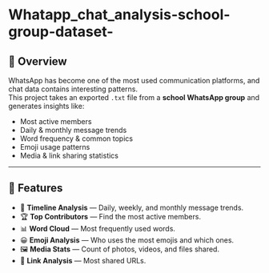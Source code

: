 # Whatapp_chat_analysis-school-group-dataset-
## 📌 Overview
WhatsApp has become one of the most used communication platforms, and chat data contains interesting patterns.  
This project takes an exported `.txt` file from a **school WhatsApp group** and generates insights like:
- Most active members
- Daily & monthly message trends
- Word frequency & common topics
- Emoji usage patterns
- Media & link sharing statistics

---

## 🚀 Features
- 📅 **Timeline Analysis** — Daily, weekly, and monthly message trends.
- 🏆 **Top Contributors** — Find the most active members.
- 📊 **Word Cloud** — Most frequently used words.
- 😀 **Emoji Analysis** — Who uses the most emojis and which ones.
- 🖼 **Media Stats** — Count of photos, videos, and files shared.
- 🔗 **Link Analysis** — Most shared URLs.
